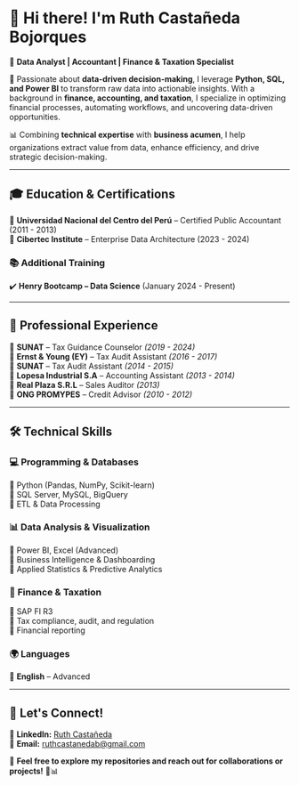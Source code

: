 # 👋 Hi there! I'm Ruth Castañeda Bojorques  

🌟 **Data Analyst | Accountant | Finance & Taxation Specialist**  

🔎 Passionate about **data-driven decision-making**, I leverage **Python, SQL, and Power BI** to transform raw data into actionable insights. With a background in **finance, accounting, and taxation**, I specialize in optimizing financial processes, automating workflows, and uncovering data-driven opportunities.  

📊 Combining **technical expertise** with **business acumen**, I help organizations extract value from data, enhance efficiency, and drive strategic decision-making.  

---

## 🎓 **Education & Certifications**  

📍 **Universidad Nacional del Centro del Perú** – Certified Public Accountant (2011 - 2013)  
📍 **Cibertec Institute** – Enterprise Data Architecture (2023 - 2024)  

### 📚 **Additional Training**  
✔️ **Henry Bootcamp – Data Science** (January 2024 - Present)  

---

## 💼 **Professional Experience**  
📍 **SUNAT** – Tax Guidance Counselor _(2019 - 2024)_  
📍 **Ernst & Young (EY)** – Tax Audit Assistant _(2016 - 2017)_  
📍 **SUNAT** – Tax Audit Assistant _(2014 - 2015)_  
📍 **Lopesa Industrial S.A** – Accounting Assistant _(2013 - 2014)_  
📍 **Real Plaza S.R.L** – Sales Auditor _(2013)_  
📍 **ONG PROMYPES** – Credit Advisor _(2010 - 2012)_  


---

## 🛠️ **Technical Skills**  

### 💻 **Programming & Databases**  
🔹 Python (Pandas, NumPy, Scikit-learn)  
🔹 SQL Server, MySQL, BigQuery  
🔹 ETL & Data Processing  

### 📊 **Data Analysis & Visualization**  
🔹 Power BI, Excel (Advanced)  
🔹 Business Intelligence & Dashboarding  
🔹 Applied Statistics & Predictive Analytics  

### 📂 **Finance & Taxation**  
🔹 SAP FI R3  
🔹 Tax compliance, audit, and regulation  
🔹 Financial reporting   

### 🌍 **Languages**  
🔹 **English** – Advanced  
 

---

## 🚀 **Let's Connect!**  

💼 **LinkedIn:** [Ruth Castañeda](https://www.linkedin.com/in/ruth-casta%C3%B1eda-26205373/)  
📧 **Email:** ruthcastanedab@gmail.com  

📢 **Feel free to explore my repositories and reach out for collaborations or projects!** 🚀📊  
